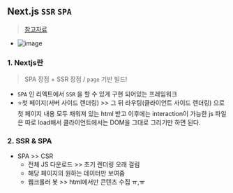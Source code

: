 ## Next.js `SSR` `SPA`
> [참고자료](https://dodody.github.io/pages/techDic-2-Nextjs-SSR-%EA%B7%B8%EB%A6%AC%EA%B3%A0-SPA/)
- ![image](https://user-images.githubusercontent.com/61215550/212215574-e6212739-fcaa-4567-8edb-cc9ee6b966b4.png)

### 1. Nextjs란
> SPA 장점 + SSR 장점 / `page` 기반 빌드!
- `SPA` 인 리엑트에서 `SSR` 을 할 수 있게 구현 되어있는 프레임워크
- ⭐첫 페이지(서버 사이드 렌더링) >> 그 뒤 라우팅(클라이언트 사이드 렌더링) 으로 첫 페이지 내용 모두 채워져 있는 html 받고 이후에는 interaction이 가능한 js 파일은 따로 load해서 클라이언트에서는 DOM을 그대로 그리기만 하면 된다.
### 2. SSR & SPA
- SPA >> CSR
  - 전체 JS 다운로드 >> 초기 렌더링 오래 걸림
  - 해당 페이지의 원하는 데이터만 보여줌 
  - 웹크롤러 봇 >> html에서만 콘텐츠 수집 ㅠ,ㅠ
